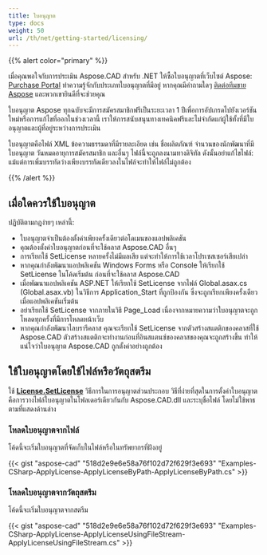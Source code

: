 ```yaml
---
title: ใบอนุญาต
type: docs
weight: 50
url: /th/net/getting-started/licensing/
---
```


{{% alert color="primary" %}}

เมื่อคุณพอใจกับการประเมิน Aspose.CAD สำหรับ .NET ให้ซื้อใบอนุญาตที่เว็บไซต์ Aspose: [Purchase Portal](https://purchase.aspose.com/buy) ทำความรู้จักกับประเภทใบอนุญาตที่มีอยู่ หากคุณมีคำถามใดๆ [ติดต่อทีมขาย Aspose](https://about.aspose.com/contact) และพวกเขายินดีที่จะช่วยคุณ

ใบอนุญาต Aspose ทุกฉบับจะมีการสมัครสมาชิกฟรีเป็นระยะเวลา 1 ปีเพื่อการอัปเกรดไปยังเวอร์ชันใหม่หรือการแก้ไขที่ออกในช่วงเวลานี้ เราให้การสนับสนุนทางเทคนิคฟรีและไม่จำกัดแก่ผู้ใช้ทั้งที่มีใบอนุญาตและผู้ที่อยู่ระหว่างการประเมิน

ใบอนุญาตคือไฟล์ XML ข้อความธรรมดาที่มีรายละเอียด เช่น ชื่อผลิตภัณฑ์ จำนวนของนักพัฒนาที่มีใบอนุญาต วันหมดอายุการสมัครสมาชิก และอื่นๆ ไฟล์นี้จะถูกลงนามทางดิจิทัล ดังนั้นอย่าแก้ไขไฟล์: แม้แต่การเพิ่มบรรทัดว่างเพียงบรรทัดเดียวลงในไฟล์จะทำให้ไฟล์ไม่ถูกต้อง

{{% /alert %}}

## **เมื่อใดควรใช้ใบอนุญาต**

ปฏิบัติตามกฎง่ายๆ เหล่านี้:

- ใบอนุญาตจำเป็นต้องตั้งค่าเพียงครั้งเดียวต่อโดเมนของแอปพลิเคชัน
- คุณต้องตั้งค่าใบอนุญาตก่อนที่จะใช้คลาส Aspose.CAD อื่นๆ
- การเรียกใช้ SetLicense หลายครั้งไม่มีผลเสีย แต่จะทำให้การใช้เวลาโปรเซสเซอร์เสียเปล่า
- หากคุณกำลังพัฒนาแอปพลิเคชัน Windows Forms หรือ Console ให้เรียกใช้ SetLicense ในโค้ดเริ่มต้น ก่อนที่จะใช้คลาส Aspose.CAD
- เมื่อพัฒนาแอปพลิเคชัน ASP.NET ให้เรียกใช้ SetLicense จากไฟล์ Global.asax.cs (Global.asax.vb) ในวิธีการ Application_Start ที่ถูกป้องกัน ซึ่งจะถูกเรียกเพียงครั้งเดียวเมื่อแอปพลิเคชันเริ่มต้น
- อย่าเรียกใช้ SetLicense จากภายในวิธี Page_Load เนื่องจากหมายความว่าใบอนุญาตจะถูกโหลดทุกครั้งที่มีการโหลดหน้าเว็บ
- หากคุณกำลังพัฒนาไลบรารีคลาส คุณจะเรียกใช้ SetLicense จากตัวสร้างสแตติกของคลาสที่ใช้ Aspose.CAD ตัวสร้างสแตติกจะทำงานก่อนที่อินสแตนซ์ของคลาสของคุณจะถูกสร้างขึ้น ทำให้แน่ใจว่าใบอนุญาต Aspose.CAD ถูกตั้งค่าอย่างถูกต้อง

## **ใช้ใบอนุญาตโดยใช้ไฟล์หรือวัตถุสตรีม**

ใช้ **[License.SetLicense](https://reference.aspose.com/cad/net/aspose.cad.license/setlicense/methods/1)** วิธีการในการอนุญาตส่วนประกอบ วิธีที่ง่ายที่สุดในการตั้งค่าใบอนุญาตคือการวางไฟล์ใบอนุญาตในโฟลเดอร์เดียวกันกับ Aspose.CAD.dll และระบุชื่อไฟล์ โดยไม่ใช้พาธ ตามที่แสดงด้านล่าง

### **โหลดใบอนุญาตจากไฟล์**

โค้ดนี้จะเริ่มใบอนุญาตที่จัดเก็บในไฟล์หรือในทรัพยากรที่ฝังอยู่

{{< gist "aspose-cad" "518d2e9e6e58a76f102d72f629f3e693" "Examples-CSharp-ApplyLicense-ApplyLicenseByPath-ApplyLicenseByPath.cs" >}}

### **โหลดใบอนุญาตจากวัตถุสตรีม**

โค้ดนี้จะเริ่มใบอนุญาตจากสตรีม

{{< gist "aspose-cad" "518d2e9e6e58a76f102d72f629f3e693" "Examples-CSharp-ApplyLicense-ApplyLicenseUsingFileStream-ApplyLicenseUsingFileStream.cs" >}}
